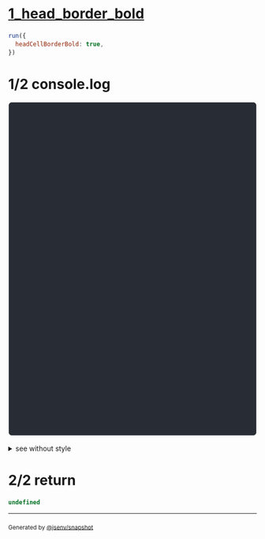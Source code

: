 # [1_head_border_bold](../../table_head.test.mjs#L157)

```js
run({
  headCellBorderBold: true,
})
```

# 1/2 console.log

![img](console.log.svg)

<details>
  <summary>see without style</summary>

```console
--- a ---
┏━━━━━━━┳━━━━━┳━━━━━━━━┓
┃ name  ┃ age ┃ status ┃
┡━━━━━━━╇━━━━━╇━━━━━━━━┩
│ dam   │ 35  │ ✅     │
│ flore │ 30  │ 🚀     │
└───────┴─────┴────────┘

--- a_rounded ---
┏━━━━━━━┳━━━━━┳━━━━━━━━┓
┃ name  ┃ age ┃ status ┃
┡━━━━━━━╇━━━━━╇━━━━━━━━┩
│ dam   │ 35  │ ✅     │
│ flore │ 30  │ 🚀     │
╰───────┴─────┴────────╯

--- a_double ---
┏━━━━━━━┳━━━━━┳━━━━━━━━┓
┃ name  ┃ age ┃ status ┃
╞═══════╪═════╪════════╡
│ dam   │ 35  │ ✅     │
│ flore │ 30  │ 🚀     │
└───────┴─────┴────────┘

--- a_double_rounded ---
┏━━━━━━━┳━━━━━┳━━━━━━━━┓
┃ name  ┃ age ┃ status ┃
╞═══════╪═════╪════════╡
│ dam   │ 35  │ ✅     │
│ flore │ 30  │ 🚀     │
╰───────┴─────┴────────╯

--- b ---
 name  ┃ age ┃ status 
───────╀─────╀────────
 dam   │ 35  │ ✅     
 flore │ 30  │ 🚀     

--- b_double ---
 name  ┃ age ┃ status 
═══════╪═════╪════════
 dam   │ 35  │ ✅     
 flore │ 30  │ 🚀     

```

</details>


# 2/2 return

```js
undefined
```

---

<sub>
  Generated by <a href="https://github.com/jsenv/core/tree/main/packages/independent/snapshot">@jsenv/snapshot</a>
</sub>
